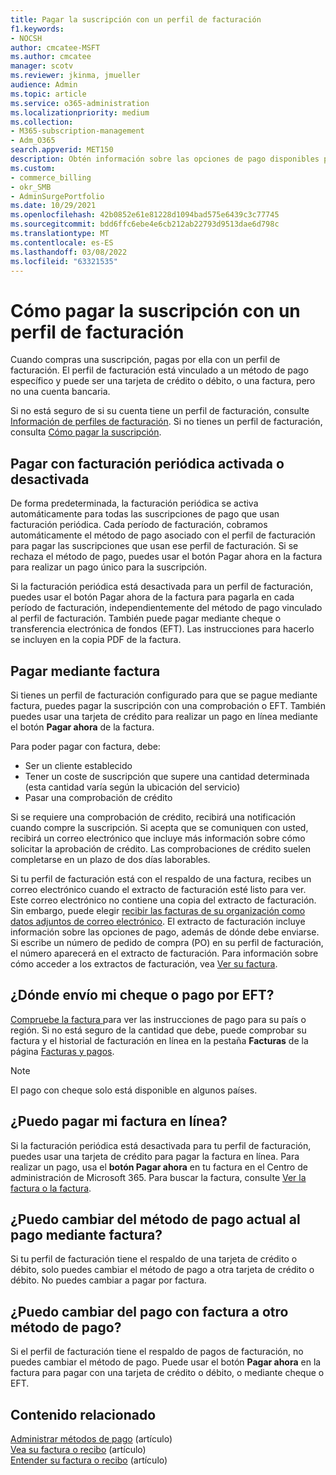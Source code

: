 ```yaml
---
title: Pagar la suscripción con un perfil de facturación
f1.keywords:
- NOCSH
author: cmcatee-MSFT
ms.author: cmcatee
manager: scotv
ms.reviewer: jkinma, jmueller
audience: Admin
ms.topic: article
ms.service: o365-administration
ms.localizationpriority: medium
ms.collection:
- M365-subscription-management
- Adm_O365
search.appverid: MET150
description: Obtén información sobre las opciones de pago disponibles para pagar tu suscripción con un perfil de facturación.
ms.custom:
- commerce_billing
- okr_SMB
- AdminSurgePortfolio
ms.date: 10/29/2021
ms.openlocfilehash: 42b0852e61e81228d1094bad575e6439c3c77745
ms.sourcegitcommit: bdd6ffc6ebe4e6cb212ab22793d9513dae6d798c
ms.translationtype: MT
ms.contentlocale: es-ES
ms.lasthandoff: 03/08/2022
ms.locfileid: "63321535"
---
```

# <a name="how-to-pay-for-your-subscription-with-a-billing-profile"></a>Cómo pagar la suscripción con un perfil de facturación

Cuando compras una suscripción, pagas por ella con un perfil de facturación. El perfil de facturación está vinculado a un método de pago específico y puede ser una tarjeta de crédito o débito, o una factura, pero no una cuenta bancaria.

Si no está seguro de si su cuenta tiene un perfil de facturación, consulte [Información de perfiles de facturación](manage-billing-profiles.md). Si no tienes un perfil de facturación, consulta [Cómo pagar la suscripción](pay-for-your-subscription.md).

## <a name="paying-with-recurring-billing-turned-on-or-off"></a>Pagar con facturación periódica activada o desactivada

De forma predeterminada, la facturación periódica se activa automáticamente para todas las suscripciones de pago que usan facturación periódica. Cada período de facturación, cobramos automáticamente el método de pago asociado con el perfil de facturación para pagar las suscripciones que usan ese perfil de facturación. Si se rechaza el método de pago, puedes usar el botón  Pagar ahora en la factura para realizar un pago único para la suscripción.

Si la facturación periódica está desactivada para un perfil de facturación, puedes usar  el botón Pagar ahora de la factura para pagarla en cada período de facturación, independientemente del método de pago vinculado al perfil de facturación. También puede pagar mediante cheque o transferencia electrónica de fondos (EFT). Las instrucciones para hacerlo se incluyen en la copia PDF de la factura.

## <a name="paying-by-invoice"></a>Pagar mediante factura

Si tienes un perfil de facturación configurado para que se pague mediante factura, puedes pagar la suscripción con una comprobación o EFT. También puedes usar una tarjeta de crédito para realizar un pago en línea mediante el botón **Pagar ahora** de la factura.

Para poder pagar con factura, debe:

- Ser un cliente establecido
- Tener un coste de suscripción que supere una cantidad determinada (esta cantidad varía según la ubicación del servicio)
- Pasar una comprobación de crédito

Si se requiere una comprobación de crédito, recibirá una notificación cuando compre la suscripción. Si acepta que se comuniquen con usted, recibirá un correo electrónico que incluye más información sobre cómo solicitar la aprobación de crédito. Las comprobaciones de crédito suelen completarse en un plazo de dos días laborables.

Si tu perfil de facturación está con el respaldo de una factura, recibes un correo electrónico cuando el extracto de facturación esté listo para ver. Este correo electrónico no contiene una copia del extracto de facturación. Sin embargo, puede elegir [recibir las facturas de su organización como datos adjuntos de correo electrónico](manage-billing-notifications.md#receive-your-organizations-invoices-as-email-attachments). El extracto de facturación incluye información sobre las opciones de pago, además de dónde debe enviarse. Si escribe un número de pedido de compra (PO) en su perfil de facturación, el número aparecerá en el extracto de facturación. Para información sobre cómo acceder a los extractos de facturación, vea [Ver su factura](view-your-bill-or-invoice.md).

## <a name="where-do-i-send-my-check-or-eft-payment"></a>¿Dónde envío mi cheque o pago por EFT?

[Compruebe la factura ](view-your-bill-or-invoice.md)para ver las instrucciones de pago para su país o región. Si no está seguro de la cantidad que debe, puede comprobar su factura y el historial de facturación en línea en la pestaña **Facturas** de la página <a href="https://go.microsoft.com/fwlink/p/?linkid=2102895" target="_blank">Facturas y pagos</a>.

> [!NOTE]
> El pago con cheque solo está disponible en algunos países.

## <a name="can-i-pay-my-invoice-online"></a>¿Puedo pagar mi factura en línea?

Si la facturación periódica está desactivada para tu perfil de facturación, puedes usar una tarjeta de crédito para pagar la factura en línea. Para realizar un pago, usa el **botón Pagar ahora** en tu factura en el Centro de administración de Microsoft 365. Para buscar la factura, consulte [Ver la factura o la factura](view-your-bill-or-invoice.md).

## <a name="can-i-change-from-my-current-payment-method-to-paying-by-invoice"></a>¿Puedo cambiar del método de pago actual al pago mediante factura?

Si tu perfil de facturación tiene el respaldo de una tarjeta de crédito o débito, solo puedes cambiar el método de pago a otra tarjeta de crédito o débito. No puedes cambiar a pagar por factura.

## <a name="can-i-change-from-paying-by-invoice-to-using-a-different-payment-method"></a>¿Puedo cambiar del pago con factura a otro método de pago?

Si el perfil de facturación tiene el respaldo de pagos de facturación, no puedes cambiar el método de pago. Puede usar el botón **Pagar ahora** en la factura para pagar con una tarjeta de crédito o débito, o mediante cheque o EFT.

## <a name="related-content"></a>Contenido relacionado

[Administrar métodos de pago](manage-payment-methods.md) (artículo)\
[Vea su factura o recibo](view-your-bill-or-invoice.md) (artículo)\
[Entender su factura o recibo](understand-your-invoice.md) (artículo)
